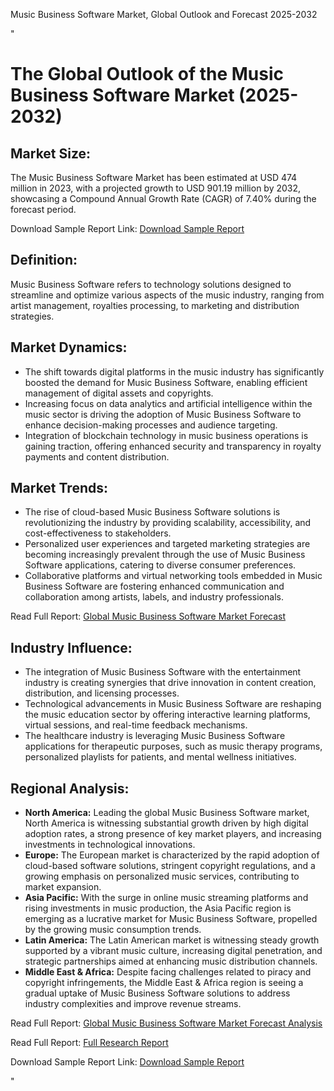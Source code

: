 Music Business Software Market, Global Outlook and Forecast 2025-2032 

"<h1>The Global Outlook of the Music Business Software Market (2025-2032)</h1>

<h2>Market Size:</h2>
<p>The Music Business Software Market has been estimated at USD 474 million in 2023, with a projected growth to USD 901.19 million by 2032, showcasing a Compound Annual Growth Rate (CAGR) of 7.40% during the forecast period.</p>
<p>Download Sample Report Link: <a href='https://www.statsmarketresearch.com/download-free-sample/8028458/global-music-business-software-forecast-2025-2032-182'>Download Sample Report</a></p>

<h2>Definition:</h2>
<p>Music Business Software refers to technology solutions designed to streamline and optimize various aspects of the music industry, ranging from artist management, royalties processing, to marketing and distribution strategies.</p>

<h2>Market Dynamics:</h2>
<ul>
  <li>The shift towards digital platforms in the music industry has significantly boosted the demand for Music Business Software, enabling efficient management of digital assets and copyrights.</li>
  <li>Increasing focus on data analytics and artificial intelligence within the music sector is driving the adoption of Music Business Software to enhance decision-making processes and audience targeting.</li>
  <li>Integration of blockchain technology in music business operations is gaining traction, offering enhanced security and transparency in royalty payments and content distribution.</li>
</ul>

<h2>Market Trends:</h2>
<ul>
  <li>The rise of cloud-based Music Business Software solutions is revolutionizing the industry by providing scalability, accessibility, and cost-effectiveness to stakeholders.</li>
  <li>Personalized user experiences and targeted marketing strategies are becoming increasingly prevalent through the use of Music Business Software applications, catering to diverse consumer preferences.</li>
  <li>Collaborative platforms and virtual networking tools embedded in Music Business Software are fostering enhanced communication and collaboration among artists, labels, and industry professionals.</li>
</ul>
<p>Read Full Report: <a href='https://www.statsmarketresearch.com/global-music-business-software-forecast-2025-2032-182-8028458'>Global Music Business Software Market Forecast</a></p>

<h2>Industry Influence:</h2>
<ul>
  <li>The integration of Music Business Software with the entertainment industry is creating synergies that drive innovation in content creation, distribution, and licensing processes.</li>
  <li>Technological advancements in Music Business Software are reshaping the music education sector by offering interactive learning platforms, virtual sessions, and real-time feedback mechanisms.</li>
  <li>The healthcare industry is leveraging Music Business Software applications for therapeutic purposes, such as music therapy programs, personalized playlists for patients, and mental wellness initiatives.</li>
</ul>

<h2>Regional Analysis:</h2>
<ul>
  <li><strong>North America:</strong> Leading the global Music Business Software market, North America is witnessing substantial growth driven by high digital adoption rates, a strong presence of key market players, and increasing investments in technological innovations.</li>
  <li><strong>Europe:</strong> The European market is characterized by the rapid adoption of cloud-based software solutions, stringent copyright regulations, and a growing emphasis on personalized music services, contributing to market expansion.</li>
  <li><strong>Asia Pacific:</strong> With the surge in online music streaming platforms and rising investments in music production, the Asia Pacific region is emerging as a lucrative market for Music Business Software, propelled by the growing music consumption trends.</li>
  <li><strong>Latin America:</strong> The Latin American market is witnessing steady growth supported by a vibrant music culture, increasing digital penetration, and strategic partnerships aimed at enhancing music distribution channels.</li>
  <li><strong>Middle East & Africa:</strong> Despite facing challenges related to piracy and copyright infringements, the Middle East & Africa region is seeing a gradual uptake of Music Business Software solutions to address industry complexities and improve revenue streams.</li>
</ul>
<p>Read Full Report: <a href='https://www.statsmarketresearch.com/global-music-business-software-forecast-2025-2032-182-8028458'>Global Music Business Software Market Forecast Analysis</a></p>

<p>Read Full Report: <a href='https://www.statsmarketresearch.com/global-music-business-software-forecast-2025-2032-182-8028458'>Full Research Report</a></p>
<p>Download Sample Report Link: <a href='https://www.statsmarketresearch.com/download-free-sample/8028458/global-music-business-software-forecast-2025-2032-182'>Download Sample Report</a></p>"
